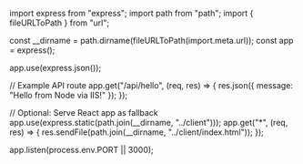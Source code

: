 import express from "express";
import path from "path";
import { fileURLToPath } from "url";

const __dirname = path.dirname(fileURLToPath(import.meta.url));
const app = express();

app.use(express.json());

// Example API route
app.get("/api/hello", (req, res) => {
  res.json({ message: "Hello from Node via IIS!" });
});

// Optional: Serve React app as fallback
app.use(express.static(path.join(__dirname, "../client")));
app.get("*", (req, res) => {
  res.sendFile(path.join(__dirname, "../client/index.html"));
});

app.listen(process.env.PORT || 3000);
